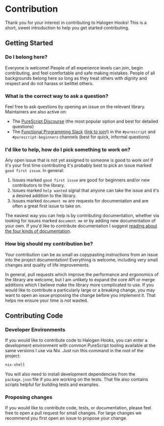 # Contribution

Thank you for your interest in contributing to Halogen Hooks! This is a short, sweet introduction to help you get started contributing.

## Getting Started

### Do I belong here?

Everyone is welcome! People of all experience levels can join, begin contributing, and feel comfortable and safe making mistakes. People of all backgrounds belong here so long as they treat others with dignity and respect and do not harass or belittel others.

### What is the correct way to ask a question?

Feel free to ask questions by opening an issue on the relevant library. Maintainers are also active on:

- The [PureScript Discourse](https://discourse.purescript.org) (the most popular option and best for detailed questions)
- The [Functional Programming Slack](https://functionalprogramming.slack.com) ([link to join](https://fpchat-invite.herokuapp.com)!) in the `#purescript` and `#purescript-beginners` channels (best for quick, informal questions)

### I'd like to help, how do I pick something to work on?

Any open issue that is not yet assigned to someone is good to work on! If it's your first time contributing it's probably best to pick an issue marked `good first issue`. In general:

1. Issues marked `good first issue` are good for beginners and/or new contributors to the library.
2. Issues marked `help wanted` signal that anyone can take the issue and it's a desired addition to the library.
3. Issues marked `document me` are requests for documentation and are often a great first issue to take on.

The easiest way you can help is by contributing documentation, whether via looking for issues marked `document me` or by adding new documentation of your own. If you'd like to contribute documentation I suggest [reading about the four kinds of documentation](https://documentation.divio.com).

### How big should my contribution be?

Your contribution can be as small as copypasting instructions from an issue into the project documentation! Everything is welcome, including very small changes and quality of life improvements.

In general, pull requests which improve the performance and ergonomics of the library are welcome, but I am unlikely to expand the core API or merge additions which I believe make the library more complicated to use. If you would like to contribute a particularly large or a breaking change, you may want to open an issue proposing the change before you implement it. That helps me ensure your time is not wasted.

## Contributing Code

### Developer Environments

If you would like to contribute code to Halogen Hooks, you can enter a development environment with common PureScript tooling available at the same versions I use via Nix. Just run this command in the root of the project:

```sh
nix-shell
```

You will also need to install development dependencies from the `package.json` file if you are working on the tests. That file also contains scripts helpful for building tests and examples.

### Proposing changes

If you would like to contribute code, tests, or documentation, please feel free to open a pull request for small changes. For large changes we recommend you first open an issue to propose your change.
